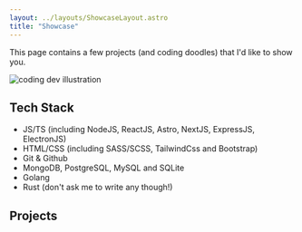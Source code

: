 ```yaml
---
layout: ../layouts/ShowcaseLayout.astro
title: "Showcase"
---
```


This page contains a few projects (and coding doodles) that I'd like to show you.

<div>
  <img src="/assets/dev.svg" class="sm:w-1/2 mx-auto" alt="coding dev illustration">
</div>

## Tech Stack

- JS/TS (including NodeJS, ReactJS, Astro, NextJS, ExpressJS, ElectronJS)
- HTML/CSS (including SASS/SCSS, TailwindCss and Bootstrap)
- Git & Github
- MongoDB, PostgreSQL, MySQL and SQLite
- Golang
- Rust (don't ask me to write any though!)

## Projects

